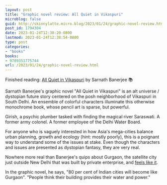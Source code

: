 ```yaml
---
layout: post
title: "Graphic novel review: All Quiet in Vikaspuri"
microblog: false
guid: http://skinnylatte.micro.blog/2023/01/24/graphic-novel-review.html
post_id: 1794304
date: 2023-01-24T12:38:20-0800
lastmod: 2023-01-24T12:38:54-0800
type: post
categories:
- "books"
books:
- 9789351775744
url: /2023/01/24/graphic-novel-review.html
---
```

Finished reading: [All Quiet in Vikaspuri](https://micro.blog/books/9789351775744) by Sarnath Banerjee 📚

Sarnath Banerjee's graphic novel "All Quiet in Vikaspuri" is an alt universe / dystopian future story centered on the posh neighborhood of Vikaspuri in South Delhi. An ensemble of colorful characters illuminate this otherwise monochrome book, whose pencil art is sparse, but powerful.

Girish, a psychic plumber tasked with finding the magical river Saraswati. A former army colonel. A former employee of the Delhi Water Board.

For anyone who is vaguely interested in how Asia's mega-cities balance urban planning, growth and ecology (hint: mostly poorly), this is a poignant way to understand some of the issues at stake. Even though the characters and issues are presented as dystopian fantasy, they are very real.

Nowhere more real than Banerjee's quips about Gurgaon, the satellite city just outside New Delhi that was built by private enterprise, and [feels like it](https://www.theguardian.com/sustainable-business/2016/jul/04/gurgaon-life-city-built-private-companies-india-intel-google).

In the graphic novel, he says, "80 per cent of Indian cities will become like Gurgaon". "People think their building provides their water and power."
